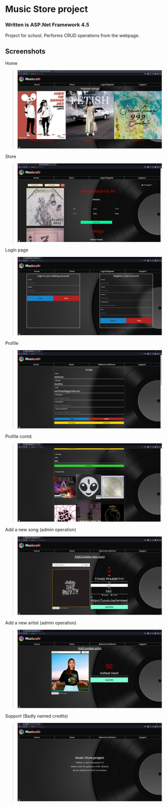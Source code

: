# Music Store project
### Written is ASP.Net Framework 4.5

Project for school. Performs CRUD operations from the webpage.

## Screenshots

Home
> ![Home](https://raw.githubusercontent.com/xanthisafk/asp-music-store/main/gh-img/home.PNG)

Store
> ![Store](https://raw.githubusercontent.com/xanthisafk/asp-music-store/main/gh-img/shop.PNG)

Login page
> ![Login](https://raw.githubusercontent.com/xanthisafk/asp-music-store/main/gh-img/login.PNG)

Profile
> ![Profile](https://raw.githubusercontent.com/xanthisafk/asp-music-store/main/gh-img/profile.PNG)

Profile contd.
> ![Profile](https://raw.githubusercontent.com/xanthisafk/asp-music-store/main/gh-img/profile2.PNG)

Add a new song (admin operation)
> ![Add Song](https://raw.githubusercontent.com/xanthisafk/asp-music-store/main/gh-img/addsong.PNG)

Add a new artist (admin operation)
> ![Add Artist](https://raw.githubusercontent.com/xanthisafk/asp-music-store/main/gh-img/addartist.PNG)

Support (Badly named credits)
> ![Support](https://raw.githubusercontent.com/xanthisafk/asp-music-store/main/gh-img/credits.PNG)
